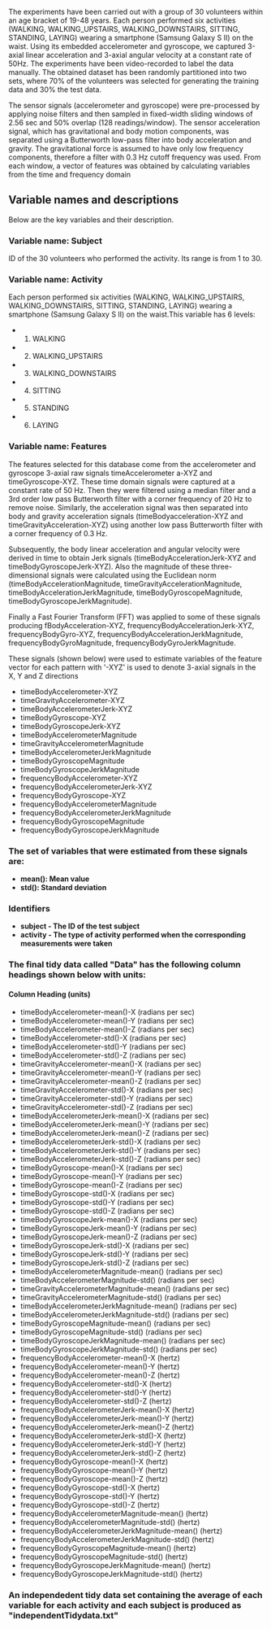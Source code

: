 The experiments have been carried out with a group of 30 volunteers within an age bracket of 19-48 years. Each person performed six activities (WALKING, WALKING_UPSTAIRS, WALKING_DOWNSTAIRS, SITTING, STANDING, LAYING) wearing a smartphone (Samsung Galaxy S II) on the waist. Using its embedded accelerometer and gyroscope, we captured 3-axial linear acceleration and 3-axial angular velocity at a constant rate of 50Hz. The experiments have been video-recorded to label the data manually. The obtained dataset has been randomly partitioned into two sets, where 70% of the volunteers was selected for generating the training data and 30% the test data. 

The sensor signals (accelerometer and gyroscope) were pre-processed by applying noise filters and then sampled in fixed-width sliding windows of 2.56 sec and 50% overlap (128 readings/window). The sensor acceleration signal, which has gravitational and body motion components, was separated using a Butterworth low-pass filter into body acceleration and gravity. The gravitational force is assumed to have only low frequency components, therefore a filter with 0.3 Hz cutoff frequency was used. From each window, a vector of features was obtained by calculating variables from the time and frequency domain


## Variable names and descriptions 
Below are the key variables and their description.

### Variable name: Subject

ID of the 30 volunteers who performed the activity. Its range is from 1 to 30.



### Variable name: Activity

Each person performed six activities (WALKING, WALKING_UPSTAIRS, WALKING_DOWNSTAIRS, SITTING, STANDING, LAYING) wearing a smartphone (Samsung Galaxy S II) on the waist.This variable has 6 levels: 
  * 1. WALKING  
  * 2. WALKING_UPSTAIRS  
  * 3. WALKING_DOWNSTAIRS  
  * 4. SITTING  
  * 5. STANDING  
  * 6. LAYING
  
 ### Variable name: Features
 
The features selected for this database come from the accelerometer and gyroscope 3-axial raw signals timeAccelerometer a-XYZ and timeGyroscope-XYZ. These time domain signals were captured at a constant rate of 50 Hz. Then they were filtered using a median filter and a 3rd order low pass Butterworth filter with a corner frequency of 20 Hz to remove noise. Similarly, the acceleration signal was then separated into body and gravity acceleration signals (timeBodyacceleration-XYZ and timeGravityAcceleration-XYZ) using another low pass Butterworth filter with a corner frequency of 0.3 Hz.

Subsequently, the body linear acceleration and angular velocity were derived in time to obtain Jerk signals (timeBodyAccelerationJerk-XYZ and timeBodyGyroscopeJerk-XYZ). Also the magnitude of these three-dimensional signals were calculated using the Euclidean norm (timeBodyAccelerationMagnitude, timeGravityAccelerationMagnitude, timeBodyAccelerationJerkMagnitude, timeBodyGyroscopeMagnitude, timeBodyGyroscopeJerkMagnitude).

Finally a Fast Fourier Transform (FFT) was applied to some of these signals producing fBodyAcceleration-XYZ, frequencyBodyAccelerationJerk-XYZ, frequencyBodyGyro-XYZ, frequencyBodyAccelerationJerkMagnitude, frequencyBodyGyroMagnitude, frequencyBodyGyroJerkMagnitude.

These signals (shown below) were used to estimate variables of the feature vector for each pattern with '-XYZ' is used to denote 3-axial signals in the X, Y and Z directions

  * timeBodyAccelerometer-XYZ
  * timeGravityAccelerometer-XYZ
  * timeBodyAccelerometerJerk-XYZ
  * timeBodyGyroscope-XYZ
  * timeBodyGyroscopeJerk-XYZ
  * timeBodyAccelerometerMagnitude
  * timeGravityAccelerometerMagnitude
  * timeBodyAccelerometerJerkMagnitude
  * timeBodyGyroscopeMagnitude
  * timeBodyGyroscopeJerkMagnitude
  * frequencyBodyAccelerometer-XYZ
  * frequencyBodyAccelerometerJerk-XYZ
  * frequencyBodyGyroscope-XYZ
  * frequencyBodyAccelerometerMagnitude
  * frequencyBodyAccelerometerJerkMagnitude
  * frequencyBodyGyroscopeMagnitude
  * frequencyBodyGyroscopeJerkMagnitude
  
### The set of variables that were estimated from these signals are:

  * **mean(): Mean value**
  * **std(): Standard deviation**

### Identifiers

  * **subject - The ID of the test subject**
  * **activity - The type of activity performed when the corresponding measurements were taken**

### The final tidy data called "Data" has the following column headings shown below with units: 

#### Column Heading (units)

  * timeBodyAccelerometer-mean()-X (radians per sec)
  * timeBodyAccelerometer-mean()-Y (radians per sec)
  * timeBodyAccelerometer-mean()-Z (radians per sec)
  * timeBodyAccelerometer-std()-X (radians per sec)
  * timeBodyAccelerometer-std()-Y (radians per sec)
  * timeBodyAccelerometer-std()-Z (radians per sec)
  * timeGravityAccelerometer-mean()-X (radians per sec)
  * timeGravityAccelerometer-mean()-Y (radians per sec)
  * timeGravityAccelerometer-mean()-Z (radians per sec)
  * timeGravityAccelerometer-std()-X (radians per sec)
  * timeGravityAccelerometer-std()-Y (radians per sec)
  * timeGravityAccelerometer-std()-Z (radians per sec)
  * timeBodyAccelerometerJerk-mean()-X (radians per sec)
  * timeBodyAccelerometerJerk-mean()-Y (radians per sec)
  * timeBodyAccelerometerJerk-mean()-Z (radians per sec)
  * timeBodyAccelerometerJerk-std()-X (radians per sec)
  * timeBodyAccelerometerJerk-std()-Y (radians per sec)
  * timeBodyAccelerometerJerk-std()-Z (radians per sec)
  * timeBodyGyroscope-mean()-X (radians per sec)
  * timeBodyGyroscope-mean()-Y (radians per sec)
  * timeBodyGyroscope-mean()-Z (radians per sec)
  * timeBodyGyroscope-std()-X (radians per sec)
  * timeBodyGyroscope-std()-Y (radians per sec)
  * timeBodyGyroscope-std()-Z (radians per sec)
  * timeBodyGyroscopeJerk-mean()-X (radians per sec)
  * timeBodyGyroscopeJerk-mean()-Y (radians per sec)
  * timeBodyGyroscopeJerk-mean()-Z (radians per sec)
  * timeBodyGyroscopeJerk-std()-X (radians per sec)
  * timeBodyGyroscopeJerk-std()-Y (radians per sec)
  * timeBodyGyroscopeJerk-std()-Z (radians per sec)
  * timeBodyAccelerometerMagnitude-mean() (radians per sec)
  * timeBodyAccelerometerMagnitude-std() (radians per sec)
  * timeGravityAccelerometerMagnitude-mean() (radians per sec)
  * timeGravityAccelerometerMagnitude-std() (radians per sec)
  * timeBodyAccelerometerJerkMagnitude-mean() (radians per sec)
  * timeBodyAccelerometerJerkMagnitude-std() (radians per sec)
  * timeBodyGyroscopeMagnitude-mean() (radians per sec)
  * timeBodyGyroscopeMagnitude-std() (radians per sec)
  * timeBodyGyroscopeJerkMagnitude-mean() (radians per sec)
  * timeBodyGyroscopeJerkMagnitude-std() (radians per sec)
  * frequencyBodyAccelerometer-mean()-X (hertz)
  * frequencyBodyAccelerometer-mean()-Y (hertz)
  * frequencyBodyAccelerometer-mean()-Z (hertz)
  * frequencyBodyAccelerometer-std()-X (hertz)
  * frequencyBodyAccelerometer-std()-Y (hertz)
  * frequencyBodyAccelerometer-std()-Z (hertz)
  * frequencyBodyAccelerometerJerk-mean()-X (hertz)
  * frequencyBodyAccelerometerJerk-mean()-Y (hertz)
  * frequencyBodyAccelerometerJerk-mean()-Z (hertz)
  * frequencyBodyAccelerometerJerk-std()-X (hertz)
  * frequencyBodyAccelerometerJerk-std()-Y (hertz)
  * frequencyBodyAccelerometerJerk-std()-Z (hertz)
  * frequencyBodyGyroscope-mean()-X (hertz)
  * frequencyBodyGyroscope-mean()-Y (hertz)
  * frequencyBodyGyroscope-mean()-Z (hertz)
  * frequencyBodyGyroscope-std()-X (hertz)
  * frequencyBodyGyroscope-std()-Y (hertz)
  * frequencyBodyGyroscope-std()-Z (hertz)
  * frequencyBodyAccelerometerMagnitude-mean() (hertz)
  * frequencyBodyAccelerometerMagnitude-std() (hertz)
  * frequencyBodyAccelerometerJerkMagnitude-mean() (hertz)
  * frequencyBodyAccelerometerJerkMagnitude-std() (hertz)
  * frequencyBodyGyroscopeMagnitude-mean() (hertz)
  * frequencyBodyGyroscopeMagnitude-std() (hertz)
  * frequencyBodyGyroscopeJerkMagnitude-mean() (hertz)
  * frequencyBodyGyroscopeJerkMagnitude-std() (hertz)

### An independedent tidy data set containing the average of each variable for each activity and each subject is produced as "independentTidydata.txt"
